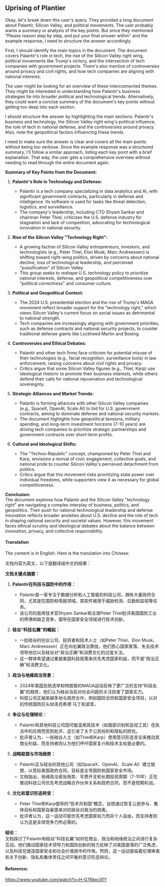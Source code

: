 ## Uprising of Plantier

<think>
Okay, let's break down this user's query. They provided a long document about Palantir, Silicon Valley, and political movements. The user probably wants a summary or analysis of the key points. But since they mentioned "Please reason step by step, and put your final answer within" and the example response, I need to structure the answer accordingly.

First, I should identify the main topics in the document. The document covers Palantir's role in tech, the rise of the Silicon Valley right wing, political movements like Trump's victory, and the intersection of tech companies with government projects. There's also mention of controversies around privacy and civil rights, and how tech companies are aligning with national interests.

The user might be looking for an overview of these interconnected themes. They might be interested in understanding how Palantir's business strategies tie into broader political and technological trends. Alternatively, they could want a concise summary of the document's key points without getting too deep into each section.

I should structure the answer by highlighting the main sections: Palantir's business and technology, the Silicon Valley right wing's political influence, the role of tech in national defense, and the controversies around privacy. Also, note the geopolitical factors influencing these trends.

I need to make sure the answer is clear and covers all the main points without being too verbose. Since the example response was a structured summary, I'll follow a similar approach, listing each key point with a brief explanation. That way, the user gets a comprehensive overview without needing to read through the entire document again.
</think>

**Summary of Key Points from the Document:**

1. **Palantir's Role in Technology and Defense:**
   - Palantir is a tech company specializing in data analytics and AI, with significant government contracts, particularly in defense and intelligence. Its software is used for tasks like threat detection, logistics, and surveillance.
   - The company's leadership, including CTO Shyam Sankar and chairman Peter Thiel, criticizes the U.S. defense industry for stagnation and lack of competition, advocating for technological innovation in national security.

2. **Rise of the Silicon Valley "Technology Right":**
   - A growing faction of Silicon Valley entrepreneurs, investors, and technologists (e.g., Peter Thiel, Elon Musk, Marc Andreessen) is shifting toward right-wing politics, driven by concerns about national decline, loss of technological leadership, and perceived "pussification" of Silicon Valley.
   - This group seeks to reshape U.S. technology policy to prioritize national interests, defense, and geopolitical competitiveness over "political correctness" and consumer culture.

3. **Political and Geopolitical Context:**
   - The 2024 U.S. presidential election and the rise of Trump's MAGA movement reflect broader support for the "technology right," which views Silicon Valley's current focus on social issues as detrimental to national strength.
   - Tech companies are increasingly aligning with government priorities, such as defense contracts and national security projects, to counter traditional defense giants like Lockheed Martin and Boeing.

4. **Controversies and Ethical Debates:**
   - Palantir and other tech firms face criticism for potential misuse of their technologies (e.g., facial recognition, surveillance tools) in law enforcement, raising concerns about civil rights and privacy.
   - Critics argue that some Silicon Valley figures (e.g., Thiel, Karp) use ideological rhetoric to promote their business interests, while others defend their calls for national rejuvenation and technological sovereignty.

5. **Strategic Alliances and Market Trends:**
   - Palantir is forming alliances with other Silicon Valley companies (e.g., SpaceX, OpenAI, Scale AI) to bid for U.S. government contracts, aiming to dominate defense and national security markets.
   - The document highlights how geopolitical tensions, military spending, and long-term investment horizons (7–10 years) are driving tech companies to prioritize strategic partnerships and government contracts over short-term profits.

6. **Cultural and Ideological Shifts:**
   - The "Techno-Republic" concept, championed by Peter Thiel and Karp, envisions a revival of civic engagement, collective goals, and national pride to counter Silicon Valley's perceived detachment from politics.
   - Critics argue that this movement risks prioritizing state power over individual freedoms, while supporters view it as necessary for global competitiveness.

**Conclusion:**  
The document explores how Palantir and the Silicon Valley "technology right" are navigating a complex interplay of business, politics, and geopolitics. Their push for national technological leadership and defense innovation reflects broader anxieties about U.S. decline and the role of tech in shaping national security and societal values. However, this movement faces ethical scrutiny and ideological debates about the balance between innovation, privacy, and collective responsibility.

#### Translation 

<think>
</think>

The content is in English. Here is the translation into Chinese:

文档内容为英文，以下是翻译成中文的结果：

**文档关键点摘要：**

1. **Palantir在科技与国防中的作用：**
   - Palantir是一家专注于数据分析和人工智能的科技公司，拥有大量政府合同，尤其是在国防和情报领域。其软件被用于威胁检测、后勤和监视等任务。
   - 该公司的首席技术官Shyam Sankar和主席Peter Thiel批评美国国防工业的停滞和缺乏竞争，倡导在国家安全领域进行技术创新。

2. **硅谷“科技右翼”的崛起：**
   - 一批硅谷的创业公司、投资者和技术人士（如Peter Thiel、Elon Musk、Marc Andreessen）正在向右翼政治靠拢，他们担心国家衰落、失去技术领导地位以及硅谷对“政治正确”和消费文化的过度关注。
   - 这一群体希望通过重塑美国科技政策来优先考虑国家利益，而不是“政治正确”和消费文化。

3. **政治与地缘政治背景：**
   - 2024年美国总统选举和特朗普的MAGA运动反映了更广泛的支持“科技右翼”的趋势，他们认为硅谷当前对社会问题的关注损害了国家实力。
   - 科技公司正越来越多地与政府合作，例如国防合同和国家安全项目，以对抗传统国防巨头如洛克希德·马丁和波音。

4. **争议与伦理辩论：**
   - Palantir和其他科技公司因可能滥用其技术（如面部识别和监视工具）在执法中的应用而受到批评，这引发了关于公民权利和隐私的担忧。
   - 批评者认为，一些硅谷人士（如Thiel和Karp）使用意识形态言论来推动其商业利益，而支持者则认为他们呼吁国家复兴和技术主权是必要的。

5. **战略联盟与市场趋势：**
   - Palantir正与硅谷的其他公司（如SpaceX、OpenAI、Scale AI）建立联盟，以竞标美国政府合同，目标是主导国防和国家安全市场。
   - 文档指出，地缘政治紧张局势、军费开支和长期投资周期（7-10年）正在推动科技公司优先考虑战略合作伙伴关系和政府合同，而不是短期利润。

6. **文化和意识形态转变：**
   - Peter Thiel和Karp倡导的“技术共和国”概念，设想通过恢复公民参与、集体目标和国家自豪感来对抗硅谷对政治的疏离。
   - 批评者认为，这一运动可能优先考虑国家权力而非个人自由，而支持者则认为这是全球竞争力所必需的。

**结论：**  
文档探讨了Palantir和硅谷“科技右翼”如何在商业、政治和地缘政治之间进行复杂互动。他们推动国家技术领导力和国防创新的努力反映了对美国衰落的广泛焦虑，以及科技在塑造国家安全和社会价值观中的作用。然而，这一运动面临着伦理审查和关于创新、隐私和集体责任之间平衡的意识形态辩论。

#### Reference: 

https://www.youtube.com/watch?v=H-G76kecXfY